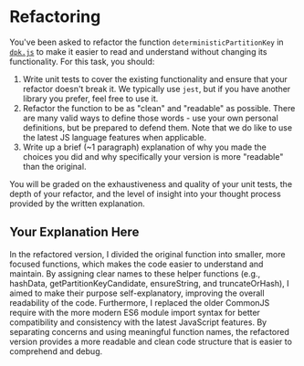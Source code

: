 # Refactoring

You've been asked to refactor the function `deterministicPartitionKey` in [`dpk.js`](dpk.js) to make it easier to read and understand without changing its functionality. For this task, you should:

1. Write unit tests to cover the existing functionality and ensure that your refactor doesn't break it. We typically use `jest`, but if you have another library you prefer, feel free to use it.
2. Refactor the function to be as "clean" and "readable" as possible. There are many valid ways to define those words - use your own personal definitions, but be prepared to defend them. Note that we do like to use the latest JS language features when applicable.
3. Write up a brief (~1 paragraph) explanation of why you made the choices you did and why specifically your version is more "readable" than the original.

You will be graded on the exhaustiveness and quality of your unit tests, the depth of your refactor, and the level of insight into your thought process provided by the written explanation.

## Your Explanation Here
In the refactored version, I divided the original function into smaller, more focused functions, which makes the code easier to understand and maintain. 
By assigning clear names to these helper functions (e.g., hashData, getPartitionKeyCandidate, ensureString, and truncateOrHash), I aimed to make their purpose self-explanatory, improving the overall readability of the code. 
Furthermore, I replaced the older CommonJS require with the more modern ES6 module import syntax for better compatibility and consistency with the latest JavaScript features. By separating concerns and using meaningful function names, the refactored version provides a more readable and clean code structure that is easier to comprehend and debug.